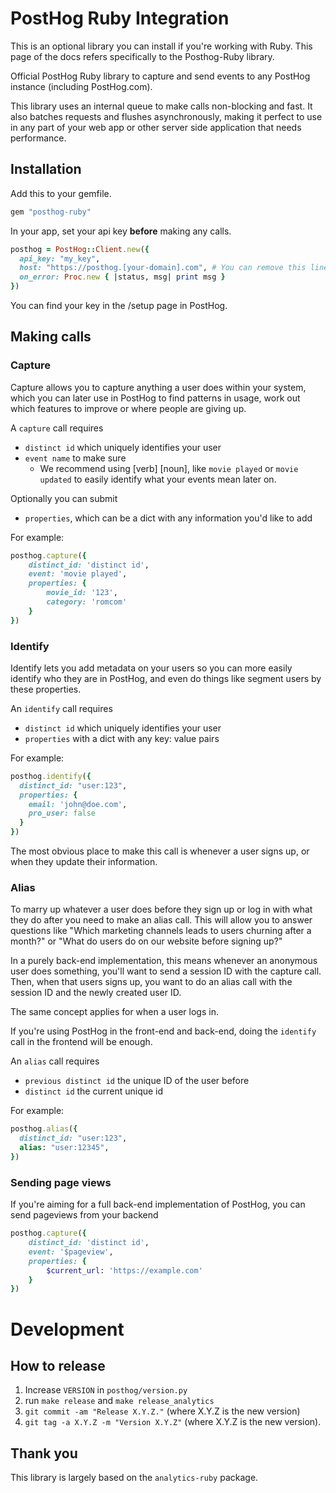# PostHog Ruby Integration

This is an optional library you can install if you're working with Ruby. This page of the docs refers specifically to the Posthog-Ruby library.

Official PostHog Ruby library to capture and send events to any PostHog instance (including PostHog.com).

This library uses an internal queue to make calls non-blocking and fast. It also batches requests and flushes asynchronously, making it perfect to use in any part of your web app or other server side application that needs performance.

## Installation 

Add this to your gemfile.

```ruby
gem "posthog-ruby"
```

In your app, set your api key **before** making any calls.

```ruby
posthog = PostHog::Client.new({
  api_key: "my_key",
  host: "https://posthog.[your-domain].com", # You can remove this line if you're using app.posthog.com
  on_error: Proc.new { |status, msg| print msg }
})
```

You can find your key in the /setup page in PostHog.

## Making calls

### Capture

Capture allows you to capture anything a user does within your system, which you can later use in PostHog to find patterns in usage, work out which features to improve or where people are giving up.

A `capture` call requires
 - `distinct id` which uniquely identifies your user
 - `event name` to make sure 
   - We recommend using [verb] [noun], like `movie played` or `movie updated` to easily identify what your events mean later on.

Optionally you can submit
- `properties`, which can be a dict with any information you'd like to add

For example:
```ruby
posthog.capture({
    distinct_id: 'distinct id',
    event: 'movie played',
    properties: {
        movie_id: '123',
        category: 'romcom'
    }
})
```

### Identify
Identify lets you add metadata on your users so you can more easily identify who they are in PostHog, and even do things like segment users by these properties.

An `identify` call requires
- `distinct id` which uniquely identifies your user
- `properties` with a dict with any key: value pairs 

For example:
```ruby
posthog.identify({
  distinct_id: "user:123",
  properties: {
    email: 'john@doe.com',
    pro_user: false
  }
})
```

The most obvious place to make this call is whenever a user signs up, or when they update their information.

### Alias

To marry up whatever a user does before they sign up or log in with what they do after you need to make an alias call. This will allow you to answer questions like "Which marketing channels leads to users churning after a month?" or "What do users do on our website before signing up?"

In a purely back-end implementation, this means whenever an anonymous user does something, you'll want to send a session ID with the capture call. Then, when that users signs up, you want to do an alias call with the session ID and the newly created user ID.

The same concept applies for when a user logs in.

If you're using PostHog in the front-end and back-end, doing the `identify` call in the frontend will be enough.

An `alias` call requires
- `previous distinct id` the unique ID of the user before
- `distinct id` the current unique id

For example:
```ruby
posthog.alias({
  distinct_id: "user:123",
  alias: "user:12345",
})
```

### Sending page views

If you're aiming for a full back-end implementation of PostHog, you can send pageviews from your backend

```ruby
posthog.capture({
    distinct_id: 'distinct id',
    event: '$pageview',
    properties: {
        $current_url: 'https://example.com'
    }
})
```

# Development

## How to release
1. Increase `VERSION` in `posthog/version.py`
2. run `make release` and `make release_analytics`
3. `git commit -am "Release X.Y.Z."` (where X.Y.Z is the new version)
4. `git tag -a X.Y.Z -m "Version X.Y.Z"` (where X.Y.Z is the new version).

## Thank you

This library is largely based on the `analytics-ruby` package.
